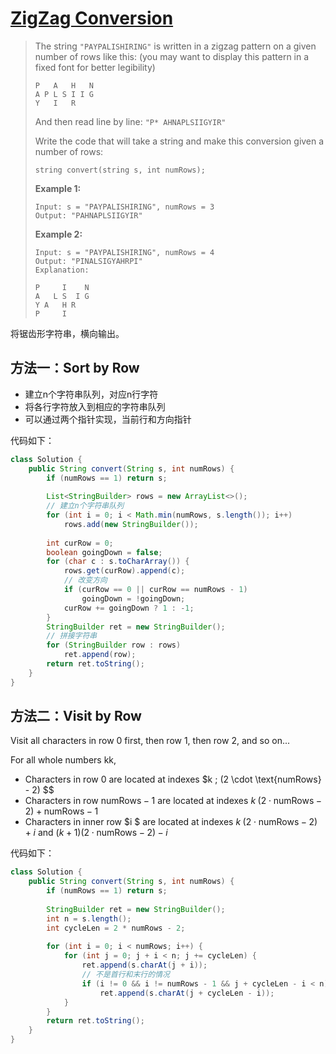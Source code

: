 # [ZigZag Conversion][1]

> The string `"PAYPALISHIRING"` is written in a zigzag pattern on a given number of rows like this: (you may want to display this pattern in a fixed font for better legibility)
>
> ```
> P   A   H   N
> A P L S I I G
> Y   I   R
> ```
>
> And then read line by line: `"P* AHNAPLSIIGYIR"`
>
> Write the code that will take a string and make this conversion given a number of rows:
>
> ```
> string convert(string s, int numRows);
> ```
>
> **Example 1:**
>
> ```
> Input: s = "PAYPALISHIRING", numRows = 3
> Output: "PAHNAPLSIIGYIR"
> ```
>
> **Example 2:**
>
> ```
> Input: s = "PAYPALISHIRING", numRows = 4
> Output: "PINALSIGYAHRPI"
> Explanation:
> 
> P     I    N
> A   L S  I G
> Y A   H R
> P     I
> ```

将锯齿形字符串，横向输出。



## 方法一：Sort by Row

* 建立n个字符串队列，对应n行字符
* 将各行字符放入到相应的字符串队列
* 可以通过两个指针实现，当前行和方向指针



代码如下：

```java
class Solution {
    public String convert(String s, int numRows) {
        if (numRows == 1) return s;
        
        List<StringBuilder> rows = new ArrayList<>();
        // 建立n个字符串队列
        for (int i = 0; i < Math.min(numRows, s.length()); i++)
            rows.add(new StringBuilder());
        
        int curRow = 0;
        boolean goingDown = false;
        for (char c : s.toCharArray()) {
            rows.get(curRow).append(c);
            // 改变方向
            if (curRow == 0 || curRow == numRows - 1)
                goingDown = !goingDown;
            curRow += goingDown ? 1 : -1;
        }
        StringBuilder ret = new StringBuilder();
        // 拼接字符串
        for (StringBuilder row : rows)
            ret.append(row);
        return ret.toString();
    }
}
```



## 方法二：Visit by Row

Visit all characters in row 0 first, then row 1, then row 2, and so on...

For all whole numbers kk,

- Characters in row $0$ are located at indexes $k \; (2 \cdot \text{numRows} - 2) $$
- Characters in row $\text{numRows}-1$ are located at indexes $k \; (2 \cdot \text{numRows} - 2) + \text{numRows} - 1$
- Characters in inner row $i $ are located at indexes $k \; (2 \cdot \text{numRows}-2)+i$ and  $(k+1)(2 \cdot \text{numRows}-2)- i$

代码如下：

```java
class Solution {
    public String convert(String s, int numRows) {
        if (numRows == 1) return s;
        
        StringBuilder ret = new StringBuilder();
        int n = s.length();
        int cycleLen = 2 * numRows - 2;
        
        for (int i = 0; i < numRows; i++) {
            for (int j = 0; j + i < n; j += cycleLen) {
                ret.append(s.charAt(j + i));
                // 不是首行和末行的情况
                if (i != 0 && i != numRows - 1 && j + cycleLen - i < n)
                    ret.append(s.charAt(j + cycleLen - i));
            }
        }
        return ret.toString();
    }
}
```







[1]: https://leetcode.com/problems/zigzag-conversion/